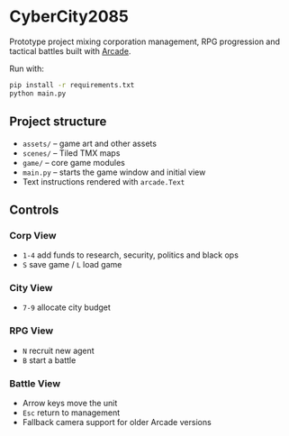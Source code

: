 # CyberCity2085

Prototype project mixing corporation management, RPG progression and tactical battles built with [Arcade](https://api.arcade.academy/).

Run with:
```bash
pip install -r requirements.txt
python main.py
```

## Project structure
- `assets/` – game art and other assets
- `scenes/` – Tiled TMX maps
- `game/` – core game modules
- `main.py` – starts the game window and initial view
- Text instructions rendered with `arcade.Text`

## Controls

### Corp View
- `1-4` add funds to research, security, politics and black ops
- `S` save game / `L` load game

### City View
- `7-9` allocate city budget

### RPG View
- `N` recruit new agent
- `B` start a battle

### Battle View
- Arrow keys move the unit
- `Esc` return to management
- Fallback camera support for older Arcade versions

